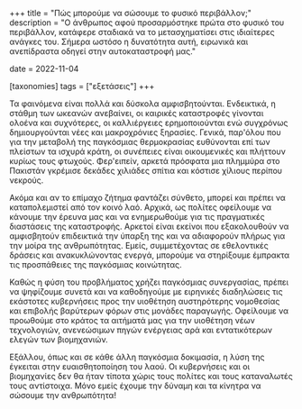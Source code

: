 +++
title = "Πώς μπορούμε να σώσουμε το φυσικό περιβάλλον;"
description = "Ο άνθρωπος αφού προσαρμόστηκε πρώτα στο φυσικό του περιβάλλον, κατάφερε σταδιακά να το μετασχηματίσει στις ιδιαίτερες ανάγκες του. Σήμερα ωστόσο η δυνατότητα αυτή, ειρωνικά και ανεπίδραστα οδηγεί στην αυτοκαταστροφή μας."

date = 2022-11-04

[taxonomies]
tags = ["εξετάσεις"]
+++

Τα φαινόμενα είναι πολλά και δύσκολα αμφισβητούνται. Ενδεικτικά, η στάθμη των ωκεανών ανεβαίνει, οι καιρικές καταστροφές γίνονται ολοένα και συχνότερες, οι καλλιέργειες ερημοποιούνται ενώ συγχρόνως δημιουργούνται νέες και μακροχρόνιες ξηρασίες. Γενικά, παρ'όλου που για την μεταβολή της παγκόσμιας θερμοκρασίας ευθύνονται επί των πλείστων τα ισχυρά κράτη, οι συνέπειες είναι οικουμενικές και πλήττουν κυρίως τους φτωχούς. Φερ'ειπείν, αρκετά πρόσφατα μια πλημμύρα στο Πακιστάν γκρέμισε δεκάδες χιλιάδες σπίτια και κόστισε χίλιους περίπου νεκρούς.

Ακόμα και αν το επίμαχο ζήτημα φαντάζει σύνθετο, μπορεί και πρέπει να καταπολεμιστεί από τον κοινό λαό. Αρχικά, ως πολίτες οφείλουμε να κάνουμε την έρευνα μας και να ενημερωθούμε για τις πραγματικές διαστάσεις της καταστροφής. Αρκετοί είναι εκείνοι που εξακολουθούν να αμφισβητούν επιδεικτικά την ύπαρξη της και να αδιαφορούν πλήρως για την μοίρα της ανθρωπότητας. Εμείς, συμμετέχοντας σε εθελοντικές δράσεις και ανακυκλώνοντας ενεργά, μπορούμε να στηρίξουμε έμπρακτα τις προσπάθειες της παγκόσμιας κοινώτητας.

Καθώς η φύση του προβλήματος χρήζει παγκόσμιας συνεργασίας, πρέπει να ψηφίζουμε συνετά και να καθοδηγούμε με ειρηνικές διαδηλώσεις τις εκάστοτες κυβερνήσεις προς την υιοθέτηση αυστηρότερης νομοθεσίας και επιβολής βαρύτερων φόρων στις μονάδες παραγωγής. Οφείλουμε να προωθούμε στο κράτος τα αιτήματά μας για την υιοθέτηση νέων τεχνολογιών, ανενεώσιμων πηγών ενέργειας αρά και εντατικότερων ελεγών των βιομηχανιών.

Εξάλλου, όπως και σε κάθε άλλη παγκόσμια δοκιμασία, η λύση της έγκειται στην ευαισθητοποίηση του λαού. Οι κυβερνήσεις και οι βιομηχανίες δεν θα ήταν τίποτα χώρις τους πολίτες και τους καταναλωτές τους αντίστοιχα. Μόνο εμείς έχουμε την δύναμη και τα κίνητρα να σώσουμε την ανθρωπότητα!
